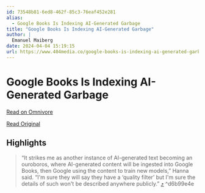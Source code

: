 ```yaml
---
id: 73548b81-6ed8-462f-85c3-76eaf452e281
alias:
  - Google Books Is Indexing AI-Generated Garbage
title: "Google Books Is Indexing AI-Generated Garbage"
author: |
  Emanuel Maiberg
date: 2024-04-04 15:19:15
url: https://www.404media.co/google-books-is-indexing-ai-generated-garbage/
---
```


# Google Books Is Indexing AI-Generated Garbage

[Read on Omnivore](https://omnivore.app/me/https-www-404-media-co-google-books-is-indexing-ai-generated-gar-18ea97a5ede)

[Read Original](https://www.404media.co/google-books-is-indexing-ai-generated-garbage/)

## Highlights

> “It strikes me as another instance of AI-generated text becoming an ouroboros, where AI-generated content will be ingested into Google Books, then Google using the content to train new models,” Hanna said. “I'm sure they will say they have a ‘quality filter’ but I'm sure the details of such won't be described anywhere publicly.” [⤴️](https://omnivore.app/me/https-www-404-media-co-google-books-is-indexing-ai-generated-gar-18ea97a5ede#d6b99e4e-a3f3-4d36-80fc-4c952554c3d4)  ^d6b99e4e

